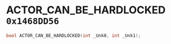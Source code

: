 # ACTOR_CAN_BE_HARDLOCKED `0x1468DD56`

```cpp
bool ACTOR_CAN_BE_HARDLOCKED(int _Unk0, int _Unk1);
```